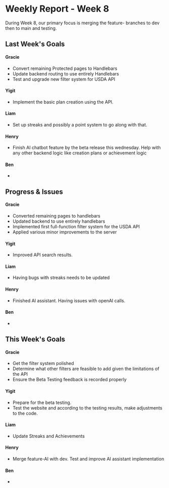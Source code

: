 # Weekly Report - Week 8
During Week 8, our primary focus is merging the feature- branches to dev then to main and testing. 

## Last Week's Goals
#### Gracie
- Convert remaining Protected pages to Handlebars
- Update backend routing to use entirely Handlebars
- Test and upgrade new filter system for USDA API

#### Yigit
- Implement the basic plan creation using the API.

#### Liam
- Set up streaks and possibly a point system to go along with that.


#### Henry
- Finish AI chatbot feature by the beta release this wednesday. Help with any other backend logic like creation plans or achievement logic

#### Ben 
- 

## Progress & Issues
#### Gracie
- Converted remaining pages to handlebars
- Updated backend to use entirely handlebars
- Implemented first full-function filter system for the USDA API
- Applied various minor improvements to the server

#### Yigit
- Improved API search results.

#### Liam
- Having bugs with streaks needs to be updated

#### Henry
- Finished AI assistant. Having issues with openAI calls.

#### Ben
- 

## This Week's Goals
#### Gracie
- Get the filter system polished
- Determine what other filters are feasible to add given the limitations of the API
- Ensure the Beta Testing feedback is recorded properly

#### Yigit
- Prepare for the beta testing.
- Test the website and according to the testing results, make adjustments to the code.

#### Liam
- Update Streaks and Achievements

#### Henry
- Merge feature-AI with dev. Test and improve AI assistant implementation

#### Ben 
- 
